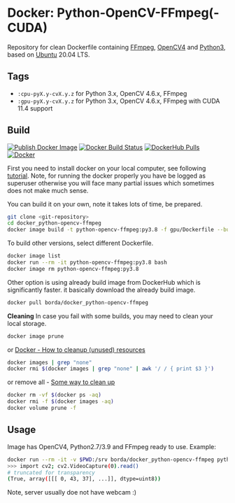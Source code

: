 # Docker: Python-OpenCV-FFmpeg(-CUDA)

Repository for clean Dockerfile containing [FFmpeg](https://www.ffmpeg.org/), [OpenCV4](https://opencv.org/) and [Python3](https://www.python.org/), based on [Ubuntu](https://www.ubuntu.com/) 20.04 LTS.

## Tags

- `:cpu-pyX.y-cvX.y.z` for Python 3.x, OpenCV 4.6.x, FFmpeg
- `:gpu-pyX.y-cvX.y.z` for Python 3.x, OpenCV 4.6.x, FFmpeg with CUDA 11.4 support

## Build

[![Publish Docker Image](https://github.com/dzynetech/docker_python-opencv-ffmpeg/workflows/Publish%20Docker%20Image/badge.svg?branch=master&event=push)](https://github.com/dzynetech/docker_python-opencv-ffmpeg/actions?query=workflow%3A%22Publish+Docker+Image%22)
[![Docker Build Status](https://img.shields.io/docker/cloud/build/bjubes/docker_python-opencv-ffmpeg)](https://hub.docker.com/r/bjubes/docker_python-opencv-ffmpeg)
[![DockerHub Pulls](https://img.shields.io/docker/pulls/bjubes/docker_python-opencv-ffmpeg.svg)](https://hub.docker.com/r/bjubes/docker_python-opencv-ffmpeg)
[![Docker](https://img.shields.io/docker/automated/bjubes/docker_python-opencv-ffmpeg)](https://hub.docker.com/r/bjubes/docker_python-opencv-ffmpeg)

First you need to install docker on your local computer, see following [tutorial](https://docs.docker.com/install/linux/docker-ce/ubuntu/#set-up-the-repository). Note, for running the docker properly you have be logged as superuser otherwise you will face many partial issues which sometimes does not make much sense.

You can build it on your own, note it takes lots of time, be prepared.

```bash
git clone <git-repository>
cd docker_python-opencv-ffmpeg
docker image build -t python-opencv-ffmpeg:py3.8 -f gpu/Dockerfile --build-arg PYTHON_VERSION=3.8 .
```

To build other versions, select different Dockerfile.

```bash
docker image list
docker run --rm -it python-opencv-ffmpeg:py3.8 bash
docker image rm python-opencv-ffmpeg:py3.8
```

Other option is using already build image from DockerHub which is significantly faster. it basically download the already build image.

```bash
docker pull borda/docker_python-opencv-ffmpeg
```

**Cleaning**
In case you fail with some builds, you may need to clean your local storage.

```bash
docker image prune
```

or [Docker - How to cleanup (unused) resources](https://gist.github.com/bastman/5b57ddb3c11942094f8d0a97d461b430)

```bash
docker images | grep "none"
docker rmi $(docker images | grep "none" | awk '/ / { print $3 }')
```

or remove all - [Some way to clean up](https://forums.docker.com/t/some-way-to-clean-up-identify-contents-of-var-lib-docker-overlay/30604)

```bash
docker rm -vf $(docker ps -aq)
docker rmi -f $(docker images -aq)
docker volume prune -f
```

## Usage

Image has OpenCV4, Python2.7/3.9 and FFmpeg ready to use. Example:

```bash
docker run --rm -it -v $PWD:/srv borda/docker_python-opencv-ffmpeg python
>>> import cv2; cv2.VideoCapture(0).read()
# truncated for transparency
(True, array([[[ 0, 43, 37], ...]], dtype=uint8))
```

Note, server usually doe not have webcam :)
